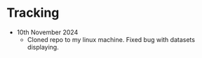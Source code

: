# Tracking

- 10th November 2024
  - Cloned repo to my linux machine. Fixed bug with datasets displaying.
